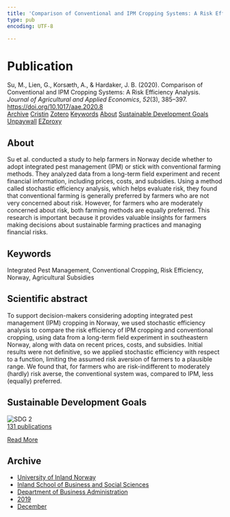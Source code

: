 ```yaml
---
title: 'Comparison of Conventional and IPM Cropping Systems: A Risk Efficiency Analysis'
type: pub
encoding: UTF-8

---
```

<h1>Publication</h1>
<article id="csl-bib-container-NKXWQWKG" class="csl-bib-container">
  <div class="csl-bib-body"> <div class="csl-entry">Su, M., Lien, G., Korsæth, A., &#38; Hardaker, J. B. (2020). Comparison of Conventional and IPM Cropping Systems: A Risk Efficiency Analysis. <i>Journal of Agricultural and Applied Economics</i>, <i>52</i>(3), 385–397. <a href="https://doi.org/10.1017/aae.2020.8">https://doi.org/10.1017/aae.2020.8</a></div> </div>
  <div class="csl-bib-buttons">
    <a href="#taxonomy-article-NKXWQWKG" alt="archive" class="csl-bib-button">Archive</a>
    <a href="https://app.cristin.no/results/show.jsf?id=1761755" alt="Cristin" class="csl-bib-button">Cristin</a>
    <a href="http://zotero.org/groups/5881554/items/NKXWQWKG" alt="Zotero" class="csl-bib-button">Zotero</a>
    <a href="#keywords-article-NKXWQWKG" alt="keywords" class="csl-bib-button">Keywords</a>
    <a href="#about-article-NKXWQWKG" alt="about_pub" class="csl-bib-button">About</a>
    <a href="#sdg-article-NKXWQWKG" alt="sdg" class="csl-bib-button">Sustainable Development Goals</a>
    <a href="https://www.cambridge.org/core/services/aop-cambridge-core/content/view/2819650DB7626AF2564359F6F288FFA4/S1074070820000085a.pdf/div-class-title-comparison-of-conventional-and-ipm-cropping-systems-a-risk-efficiency-analysis-div.pdf" alt="Unpaywall" class="csl-bib-button">Unpaywall</a>
    <a href="https://www.cambridge.org/core/services/aop-cambridge-core/content/view/2819650DB7626AF2564359F6F288FFA4/S1074070820000085a.pdf/div-class-title-comparison-of-conventional-and-ipm-cropping-systems-a-risk-efficiency-analysis-div.pdf" alt="EZproxy" class="csl-bib-button">EZproxy</a>
  </div>
  <div id="csl-bib-meta-container-NKXWQWKG"></div>
</article>
<div id="csl-bib-meta-NKXWQWKG" class="csl-bib-meta">
  <article id="about-article-NKXWQWKG" class="about_pub-article">
    <h1>About</h1>
    Su et al. conducted a study to help farmers in Norway decide whether to adopt integrated pest management (IPM) or stick with conventional farming methods. They analyzed data from a long-term field experiment and recent financial information, including prices, costs, and subsidies. Using a method called stochastic efficiency analysis, which helps evaluate risk, they found that conventional farming is generally preferred by farmers who are not very concerned about risk. However, for farmers who are moderately concerned about risk, both farming methods are equally preferred. This research is important because it provides valuable insights for farmers making decisions about sustainable farming practices and managing financial risks.
  </article>
  <article id="keywords-article-NKXWQWKG" class="keywords-article">
    <h1>Keywords</h1>
    Integrated Pest Management, Conventional Cropping, Risk Efficiency, Norway, Agricultural Subsidies
  </article>
  <article id="abstract-article-NKXWQWKG" class="abstract-article">
    <h1>Scientific abstract</h1>
    To support decision-makers considering adopting integrated pest management (IPM) cropping in 
Norway, we used stochastic efficiency analysis to compare the risk efficiency of IPM cropping and conventional cropping, using data from a long-term field experiment in southeastern Norway, along with data 
on recent prices, costs, and subsidies. Initial results were not definitive, so we applied stochastic efficiency 
with respect to a function, limiting the assumed risk aversion of farmers to a plausible range. We found 
that, for farmers who are risk-indifferent to moderately (hardly) risk averse, the conventional system was, 
compared to IPM, less (equally) preferred.
  </article>
  <article id="sdg-article-NKXWQWKG" class="sdg-article">
    <h1>Sustainable Development Goals</h1>
    <div class="sdg-container"><div id="sdg2" class="sdg">
        <img src="{{< params subfolder >}}images/sdg/sdg02_en.png" class="image" alt="SDG 2">
        <div class="sdg-overlay">
          <a href="{{< params subfolder >}}en/archive/?sdg=2#archive" class="sdg-publication-count"><span>131</span> publications</a>
          <p><a href="https://sdgs.un.org/goals/goal2" class="sdg-read-more">Read More</a></p>
        </div>
      </div></div>
  </article>
  <article id="taxonomy-article-NKXWQWKG" class="taxonomy-article">
    <h1>Archive</h1>
    <ul>
      <li><a href="{{< params subfolder >}}en/archive/?key=3DCRN523">University of Inland Norway</a></li>
      <li><a href="{{< params subfolder >}}en/archive/?key=DU8Q9LN9">Inland School of Business and Social Sciences</a></li>
      <li><a href="{{< params subfolder >}}en/archive/?key=3IQA89I8">Department of Business Administration</a></li>
      <li><a href="{{< params subfolder >}}en/archive/?key=9V5B7Z44">2019</a></li>
      <li><a href="{{< params subfolder >}}en/archive/?key=9E2KAP95">December</a></li>
    </ul>
  </article>
</div>
